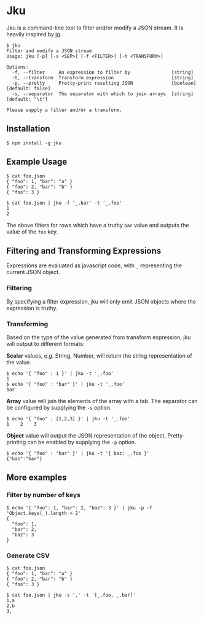 # Jku

Jku is a command-line tool to filter and/or modify a JSON stream. It
is heavily inspired by [jq](http://stedolan.github.com/jq/).

    $ jku
    Filter and modify a JSON stream
    Usage: jku [-p] [-s <SEP>] [-f <FILTER>] [-t <TRANSFORM>]
     
    Options:
      -f, --filter     An expression to filter by               [string]
      -t, --transform  Transform expression                     [string]
      -p, --pretty     Pretty-print resulting JSON              [boolean]  [default: false]
      -s, --separator  The separator with which to join arrays  [string]  [default: "\t"]
     
    Please supply a filter and/or a transform.

## Installation

    $ npm install -g jku

## Example Usage

    $ cat foo.json
    { "foo": 1, "bar": "a" }
    { "foo": 2, "bar": "b" }
    { "foo": 3 }

    $ cat foo.json | jku -f '_.bar' -t '_.foo'
    1
    2

The above filters for rows which have a truthy `bar` value and outputs
the value of the `foo` key.

## Filtering and Transforming Expressions

Expressions are evaluated as javascript code, with `_` representing the current JSON object.

### Filtering

By specifying a filter expression, jku will only emit JSON objects
where the expression is truthy.

### Transforming

Based on the type of the value generated from transform expression,
jku will output to different formats:

**Scalar** values, e.g. String, Number, will return the string
  representation of the value.

    $ echo '{ "foo" : 1 }' | jku -t '_.foo'
    1
    $ echo '{ "foo" : "bar" }' | jku -t '_.foo'
    bar


**Array** value will join the elements of the array with a tab. The
  separator can be configured by supplying the `-s` option.

    $ echo '{ "foo" : [1,2,3] }' | jku -t '_.foo'
    1    2    3
    
**Object** value will output the JSON representation of the object.
  Pretty-printing can be enabled by supplying the `-p` option.

    $ echo '{ "foo" : "bar" }' | jku -t '{ baz: _.foo }'
    {"baz":"bar"}

## More examples

### Filter by number of keys

    $ echo '{ "foo": 1, "bar": 2, "baz": 3 }' | jku -p -f 'Object.keys(_).length > 2'
    {
      "foo": 1,
      "bar": 2,
      "baz": 3
    }

### Generate CSV

    $ cat foo.json
    { "foo": 1, "bar": "a" }
    { "foo": 2, "bar": "b" }
    { "foo": 3 }

    $ cat foo.json | jku -s ',' -t '[_.foo, _.bar]'
    1,a
    2,b
    3,
